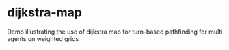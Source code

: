 dijkstra-map
============

Demo illustrating the use of dijkstra map for turn-based pathfinding for multi agents on weighted grids
